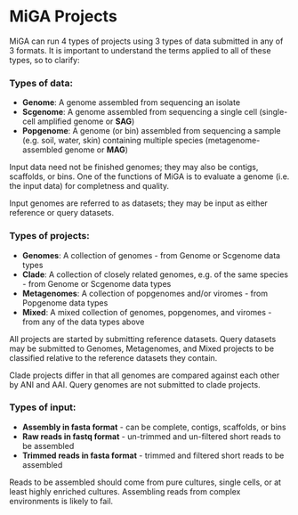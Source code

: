 # MiGA Projects

MiGA can run 4 types of projects using 3 types of data submitted in any of 3 formats. It is important to understand the terms applied to all of these types, so to clarify:

### Types of data:

* **Genome**: A genome assembled from sequencing an isolate
* **Scgenome**: A genome assembled from sequencing a single cell \(single-cell amplified genome or **SAG**\)
* **Popgenome**: A genome \(or bin\) assembled from sequencing a sample \(e.g. soil, water, skin\) containing multiple species \(metagenome-assembled genome or **MAG**\)

Input data need not be finished genomes; they may also be contigs, scaffolds, or bins. One of the functions of MiGA is to evaluate a genome \(i.e. the input data\) for completness and quality.

Input genomes are referred to as datasets; they may be input as either reference or query datasets.

### Types of projects:

* **Genomes**: A collection of genomes - from Genome or Scgenome data types
* **Clade**: A collection of closely related genomes, e.g. of the same species - from Genome or Scgenome data types
* **Metagenomes**: A collection of popgenomes and/or viromes - from Popgenome data types
* **Mixed**: A mixed collection of genomes, popgenomes, and viromes - from any of the data types above

All projects are started by submitting reference datasets. Query datasets may be submitted to Genomes, Metagenomes, and Mixed projects to be classified relative to the reference datasets they contain.

Clade projects differ in that all genomes are compared against each other by ANI and AAI. Query genomes are not submitted to clade projects.

### Types of input:

* **Assembly in fasta format** - can be complete, contigs, scaffolds, or bins
* **Raw reads in fastq format** - un-trimmed and un-filtered short reads to be assembled
* **Trimmed reads in fasta format** - trimmed and filtered short reads to be assembled

Reads to be assembled should come from pure cultures, single cells, or at least highly enriched cultures. Assembling reads from complex environments is likely to fail.



